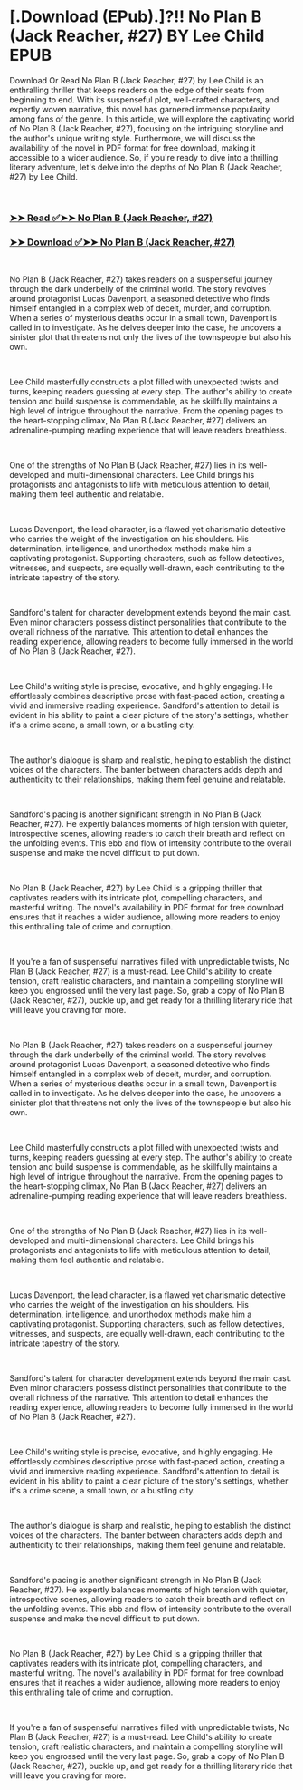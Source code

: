 # [.Download (EPub).]?!! No Plan B (Jack Reacher, #27) BY Lee Child EPUB

<p>Download Or Read No Plan B (Jack Reacher, #27) by Lee Child is an enthralling thriller that keeps readers on the edge of their seats from beginning to end. With its suspenseful plot, well-crafted characters, and expertly woven narrative, this novel has garnered immense popularity among fans of the genre. In this article, we will explore the captivating world of No Plan B (Jack Reacher, #27), focusing on the intriguing storyline and the author's unique writing style. Furthermore, we will discuss the availability of the novel in PDF format for free download, making it accessible to a wider audience. So, if you're ready to dive into a thrilling literary adventure, let's delve into the depths of No Plan B (Jack Reacher, #27) by Lee Child.</p>
<p>&nbsp;</p>

### [➤➤ Read ✅➤➤ No Plan B (Jack Reacher, #27)](https://pdfworldnow.com/?book=60048804)

### [➤➤ Download ✅➤➤ No Plan B (Jack Reacher, #27)](https://pdfworldnow.com/?book=60048804)

<p>&nbsp;</p>
<p>No Plan B (Jack Reacher, #27) takes readers on a suspenseful journey through the dark underbelly of the criminal world. The story revolves around protagonist Lucas Davenport, a seasoned detective who finds himself entangled in a complex web of deceit, murder, and corruption. When a series of mysterious deaths occur in a small town, Davenport is called in to investigate. As he delves deeper into the case, he uncovers a sinister plot that threatens not only the lives of the townspeople but also his own.</p>
<p>&nbsp;</p>
<p>Lee Child masterfully constructs a plot filled with unexpected twists and turns, keeping readers guessing at every step. The author's ability to create tension and build suspense is commendable, as he skillfully maintains a high level of intrigue throughout the narrative. From the opening pages to the heart-stopping climax, No Plan B (Jack Reacher, #27) delivers an adrenaline-pumping reading experience that will leave readers breathless.</p>
<p>&nbsp;</p>
<p>One of the strengths of No Plan B (Jack Reacher, #27) lies in its well-developed and multi-dimensional characters. Lee Child brings his protagonists and antagonists to life with meticulous attention to detail, making them feel authentic and relatable.</p>
<p>&nbsp;</p>
<p>Lucas Davenport, the lead character, is a flawed yet charismatic detective who carries the weight of the investigation on his shoulders. His determination, intelligence, and unorthodox methods make him a captivating protagonist. Supporting characters, such as fellow detectives, witnesses, and suspects, are equally well-drawn, each contributing to the intricate tapestry of the story.</p>
<p>&nbsp;</p>
<p>Sandford's talent for character development extends beyond the main cast. Even minor characters possess distinct personalities that contribute to the overall richness of the narrative. This attention to detail enhances the reading experience, allowing readers to become fully immersed in the world of No Plan B (Jack Reacher, #27).</p>
<p>&nbsp;</p>
<p>Lee Child's writing style is precise, evocative, and highly engaging. He effortlessly combines descriptive prose with fast-paced action, creating a vivid and immersive reading experience. Sandford's attention to detail is evident in his ability to paint a clear picture of the story's settings, whether it's a crime scene, a small town, or a bustling city.</p>
<p>&nbsp;</p>
<p>The author's dialogue is sharp and realistic, helping to establish the distinct voices of the characters. The banter between characters adds depth and authenticity to their relationships, making them feel genuine and relatable.</p>
<p>&nbsp;</p>
<p>Sandford's pacing is another significant strength in No Plan B (Jack Reacher, #27). He expertly balances moments of high tension with quieter, introspective scenes, allowing readers to catch their breath and reflect on the unfolding events. This ebb and flow of intensity contribute to the overall suspense and make the novel difficult to put down.</p>
<p>&nbsp;</p>
<p>No Plan B (Jack Reacher, #27) by Lee Child is a gripping thriller that captivates readers with its intricate plot, compelling characters, and masterful writing. The novel's availability in PDF format for free download ensures that it reaches a wider audience, allowing more readers to enjoy this enthralling tale of crime and corruption.</p>
<p>&nbsp;</p>
<p>If you're a fan of suspenseful narratives filled with unpredictable twists, No Plan B (Jack Reacher, #27) is a must-read. Lee Child's ability to create tension, craft realistic characters, and maintain a compelling storyline will keep you engrossed until the very last page. So, grab a copy of No Plan B (Jack Reacher, #27), buckle up, and get ready for a thrilling literary ride that will leave you craving for more.</p>
<p>&nbsp;</p>
<p>No Plan B (Jack Reacher, #27) takes readers on a suspenseful journey through the dark underbelly of the criminal world. The story revolves around protagonist Lucas Davenport, a seasoned detective who finds himself entangled in a complex web of deceit, murder, and corruption. When a series of mysterious deaths occur in a small town, Davenport is called in to investigate. As he delves deeper into the case, he uncovers a sinister plot that threatens not only the lives of the townspeople but also his own.</p>
<p>&nbsp;</p>
<p>Lee Child masterfully constructs a plot filled with unexpected twists and turns, keeping readers guessing at every step. The author's ability to create tension and build suspense is commendable, as he skillfully maintains a high level of intrigue throughout the narrative. From the opening pages to the heart-stopping climax, No Plan B (Jack Reacher, #27) delivers an adrenaline-pumping reading experience that will leave readers breathless.</p>
<p>&nbsp;</p>
<p>One of the strengths of No Plan B (Jack Reacher, #27) lies in its well-developed and multi-dimensional characters. Lee Child brings his protagonists and antagonists to life with meticulous attention to detail, making them feel authentic and relatable.</p>
<p>&nbsp;</p>
<p>Lucas Davenport, the lead character, is a flawed yet charismatic detective who carries the weight of the investigation on his shoulders. His determination, intelligence, and unorthodox methods make him a captivating protagonist. Supporting characters, such as fellow detectives, witnesses, and suspects, are equally well-drawn, each contributing to the intricate tapestry of the story.</p>
<p>&nbsp;</p>
<p>Sandford's talent for character development extends beyond the main cast. Even minor characters possess distinct personalities that contribute to the overall richness of the narrative. This attention to detail enhances the reading experience, allowing readers to become fully immersed in the world of No Plan B (Jack Reacher, #27).</p>
<p>&nbsp;</p>
<p>Lee Child's writing style is precise, evocative, and highly engaging. He effortlessly combines descriptive prose with fast-paced action, creating a vivid and immersive reading experience. Sandford's attention to detail is evident in his ability to paint a clear picture of the story's settings, whether it's a crime scene, a small town, or a bustling city.</p>
<p>&nbsp;</p>
<p>The author's dialogue is sharp and realistic, helping to establish the distinct voices of the characters. The banter between characters adds depth and authenticity to their relationships, making them feel genuine and relatable.</p>
<p>&nbsp;</p>
<p>Sandford's pacing is another significant strength in No Plan B (Jack Reacher, #27). He expertly balances moments of high tension with quieter, introspective scenes, allowing readers to catch their breath and reflect on the unfolding events. This ebb and flow of intensity contribute to the overall suspense and make the novel difficult to put down.</p>
<p>&nbsp;</p>
<p>No Plan B (Jack Reacher, #27) by Lee Child is a gripping thriller that captivates readers with its intricate plot, compelling characters, and masterful writing. The novel's availability in PDF format for free download ensures that it reaches a wider audience, allowing more readers to enjoy this enthralling tale of crime and corruption.</p>
<p>&nbsp;</p>
<p>If you're a fan of suspenseful narratives filled with unpredictable twists, No Plan B (Jack Reacher, #27) is a must-read. Lee Child's ability to create tension, craft realistic characters, and maintain a compelling storyline will keep you engrossed until the very last page. So, grab a copy of No Plan B (Jack Reacher, #27), buckle up, and get ready for a thrilling literary ride that will leave you craving for more.</p>
<p>&nbsp;</p>
